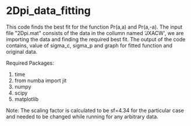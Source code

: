 # 2Dpi_data_fitting

This code finds the best fit for the function Pr(a,a) and Pr(a,-a). The input file "2Dpi.mat" consists of the data in the collumn named 'JXACW', we are importing the data and finding the required best fit. The output of the code contains, value of sigma_c, sigma_p and graph for fitted function and original data.

Required Packages: 
1) time
2) from numba import jit
3) numpy
4) scipy
5) matplotlib

Note: The scaling factor is calculated to be sf=4.34 for the particular case and needed to be changed while running for any arbitrary data.
